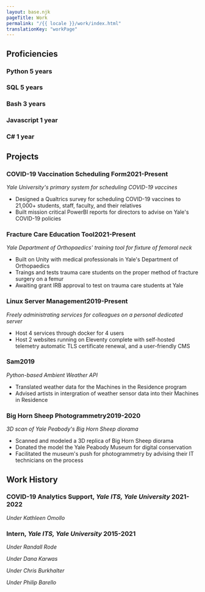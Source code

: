 ```yaml
---
layout: base.njk
pageTitle: Work
permalink: "/{{ locale }}/work/index.html"
translationKey: "workPage"
---
```


## Proficiencies

### Python <span>**5 years**</span>

### SQL <span>**5 years**</span>

### Bash <span>**3 years**</span>

### Javascript <span>**1 year**</span>

### C# <span>**1 year**</span>

## Projects

### COVID-19 Vaccination Scheduling Form<span>2021-Present</span>
*Yale University's primary system for scheduling COVID-19 vaccines*
* Designed a Qualtrics survey for scheduling COVID-19 vaccines to 21,000+ students, staff, faculty, and their relatives
* Built mission critical PowerBI reports for directors to advise on Yale's COVID-19 policies

### Fracture Care Education Tool<span>2021-Present</span>
*Yale Department of Orthopaedics' training tool for fixture of femoral neck*
* Built on Unity with medical professionals in Yale's Department of Orthopaedics
* Traings and tests trauma care students on the proper method of fracture surgery on a femur
* Awaiting grant IRB approval to test on trauma care students at Yale

### Linux Server Management<span>2019-Present</span>
*Freely administrating services for colleagues on a personal dedicated server*
* Host 4 services through docker for 4 users
* Host 2 websites running on Eleventy complete with self-hosted telemetry automatic TLS certificate renewal, and a user-friendly CMS

### Sam<span>2019</span>
*Python-based Ambient Weather API*
* Translated weather data for the Machines in the Residence program
* Advised artists in intergration of weather sensor data into their Machines in Residence

### Big Horn Sheep Photogrammetry<span>2019-2020</span>
*3D scan of Yale Peabody's Big Horn Sheep diorama*
* Scanned and modeled a 3D replica of Big Horn Sheep diorama
* Donated the model the Yale Peabody Museum for digital conservation
* Facilitated the museum's push for photogrammetry by advising their IT technicians on the process

## Work History
### COVID-19 Analytics Support, *Yale ITS, Yale University* <span>2021-2022</span>
*Under Kathleen Omollo*

### Intern, *Yale ITS, Yale University* <span>2015-2021</span>
*Under Randall Rode*

*Under Dana Karwas*

*Under Chris Burkhalter*

*Under Philip Barello*